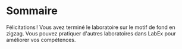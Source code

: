 # Sommaire

Félicitations ! Vous avez terminé le laboratoire sur le motif de fond en zigzag. Vous pouvez pratiquer d'autres laboratoires dans LabEx pour améliorer vos compétences.
